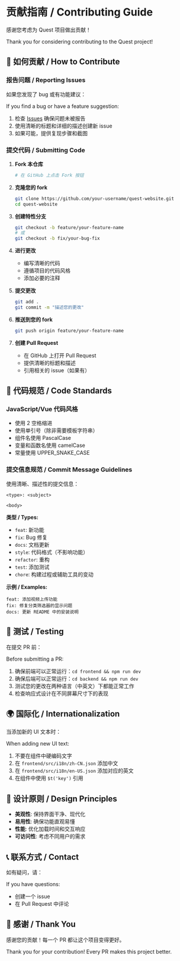 # 贡献指南 / Contributing Guide

感谢您考虑为 Quest 项目做出贡献！

Thank you for considering contributing to the Quest project!

## 🌟 如何贡献 / How to Contribute

### 报告问题 / Reporting Issues

如果您发现了 bug 或有功能建议：

If you find a bug or have a feature suggestion:

1. 检查 [Issues](https://github.com/yourusername/quest-website/issues) 确保问题未被报告
2. 使用清晰的标题和详细的描述创建新 issue
3. 如果可能，提供复现步骤和截图

### 提交代码 / Submitting Code

1. **Fork 本仓库**
   ```bash
   # 在 GitHub 上点击 Fork 按钮
   ```

2. **克隆您的 fork**
   ```bash
   git clone https://github.com/your-username/quest-website.git
   cd quest-website
   ```

3. **创建特性分支**
   ```bash
   git checkout -b feature/your-feature-name
   # 或
   git checkout -b fix/your-bug-fix
   ```

4. **进行更改**
   - 编写清晰的代码
   - 遵循项目的代码风格
   - 添加必要的注释

5. **提交更改**
   ```bash
   git add .
   git commit -m "描述您的更改"
   ```

6. **推送到您的 fork**
   ```bash
   git push origin feature/your-feature-name
   ```

7. **创建 Pull Request**
   - 在 GitHub 上打开 Pull Request
   - 提供清晰的标题和描述
   - 引用相关的 issue（如果有）

## 📝 代码规范 / Code Standards

### JavaScript/Vue 代码风格

- 使用 2 空格缩进
- 使用单引号（除非需要模板字符串）
- 组件名使用 PascalCase
- 变量和函数名使用 camelCase
- 常量使用 UPPER_SNAKE_CASE

### 提交信息规范 / Commit Message Guidelines

使用清晰、描述性的提交信息：

```
<type>: <subject>

<body>
```

**类型 / Types:**
- `feat`: 新功能
- `fix`: Bug 修复
- `docs`: 文档更新
- `style`: 代码格式（不影响功能）
- `refactor`: 重构
- `test`: 添加测试
- `chore`: 构建过程或辅助工具的变动

**示例 / Examples:**
```
feat: 添加视频上传功能
fix: 修复分类筛选器的显示问题
docs: 更新 README 中的安装说明
```

## 🧪 测试 / Testing

在提交 PR 前：

Before submitting a PR:

1. 确保前端可以正常运行：`cd frontend && npm run dev`
2. 确保后端可以正常运行：`cd backend && npm run dev`
3. 测试您的更改在两种语言（中英文）下都能正常工作
4. 检查响应式设计在不同屏幕尺寸下的表现

## 🌍 国际化 / Internationalization

当添加新的 UI 文本时：

When adding new UI text:

1. 不要在组件中硬编码文字
2. 在 `frontend/src/i18n/zh-CN.json` 添加中文
3. 在 `frontend/src/i18n/en-US.json` 添加对应的英文
4. 在组件中使用 `$t('key')` 引用

## 🎨 设计原则 / Design Principles

- **美观性**: 保持界面干净、现代化
- **易用性**: 确保功能直观易懂
- **性能**: 优化加载时间和交互响应
- **可访问性**: 考虑不同用户的需求

## 📞 联系方式 / Contact

如有疑问，请：

If you have questions:

- 创建一个 issue
- 在 Pull Request 中评论

## 🙏 感谢 / Thank You

感谢您的贡献！每一个 PR 都让这个项目变得更好。

Thank you for your contribution! Every PR makes this project better.

